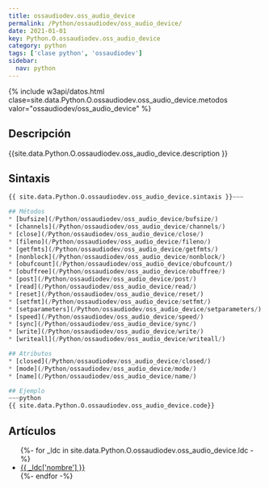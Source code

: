 ```yaml
---
title: ossaudiodev.oss_audio_device
permalink: /Python/ossaudiodev/oss_audio_device/
date: 2021-01-01
key: Python.O.ossaudiodev.oss_audio_device
category: python
tags: ['clase python', 'ossaudiodev']
sidebar: 
  nav: python
---
```


{% include w3api/datos.html clase=site.data.Python.O.ossaudiodev.oss_audio_device.metodos valor="ossaudiodev/oss_audio_device" %}

## Descripción
{{site.data.Python.O.ossaudiodev.oss_audio_device.description }}

## Sintaxis
~~~python
{{ site.data.Python.O.ossaudiodev.oss_audio_device.sintaxis }}~~~

## Métodos
* [bufsize](/Python/ossaudiodev/oss_audio_device/bufsize/)
* [channels](/Python/ossaudiodev/oss_audio_device/channels/)
* [close](/Python/ossaudiodev/oss_audio_device/close/)
* [fileno](/Python/ossaudiodev/oss_audio_device/fileno/)
* [getfmts](/Python/ossaudiodev/oss_audio_device/getfmts/)
* [nonblock](/Python/ossaudiodev/oss_audio_device/nonblock/)
* [obufcount](/Python/ossaudiodev/oss_audio_device/obufcount/)
* [obuffree](/Python/ossaudiodev/oss_audio_device/obuffree/)
* [post](/Python/ossaudiodev/oss_audio_device/post/)
* [read](/Python/ossaudiodev/oss_audio_device/read/)
* [reset](/Python/ossaudiodev/oss_audio_device/reset/)
* [setfmt](/Python/ossaudiodev/oss_audio_device/setfmt/)
* [setparameters](/Python/ossaudiodev/oss_audio_device/setparameters/)
* [speed](/Python/ossaudiodev/oss_audio_device/speed/)
* [sync](/Python/ossaudiodev/oss_audio_device/sync/)
* [write](/Python/ossaudiodev/oss_audio_device/write/)
* [writeall](/Python/ossaudiodev/oss_audio_device/writeall/)

## Atributos
* [closed](/Python/ossaudiodev/oss_audio_device/closed/)
* [mode](/Python/ossaudiodev/oss_audio_device/mode/)
* [name](/Python/ossaudiodev/oss_audio_device/name/)

## Ejemplo
~~~python
{{ site.data.Python.O.ossaudiodev.oss_audio_device.code}}
~~~

## Artículos
<ul>
{%- for _ldc in site.data.Python.O.ossaudiodev.oss_audio_device.ldc -%}
   <li>
       <a href="{{_ldc['url'] }}">{{ _ldc['nombre'] }}</a>
   </li>
{%- endfor -%}
</ul>
